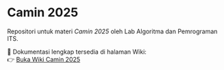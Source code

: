 # Camin 2025

Repositori untuk materi *Camin 2025* oleh Lab Algoritma dan Pemrograman ITS.

📖 Dokumentasi lengkap tersedia di halaman Wiki:  
👉 [Buka Wiki Camin 2025](https://github.com/Algoritma-dan-Pemrograman-ITS/Camin-2025/wiki)

